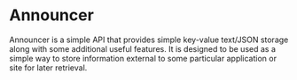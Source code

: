 # Announcer
Announcer is a simple API that provides simple key-value text/JSON storage along with some additional useful features. It is designed to be used as a simple way to store information external to some particular application or site for later retrieval.
